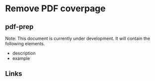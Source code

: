 # Remove PDF coverpage

## pdf-prep

Note: This document is currently under development. It will contain the following elements.

- description
- example

## Links

